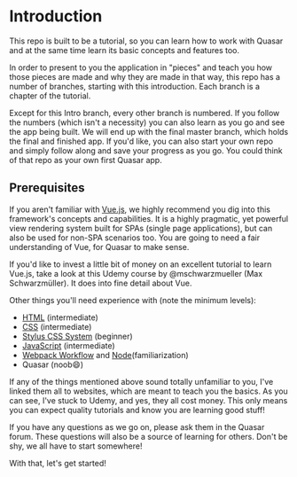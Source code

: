 # Introduction

This repo is built to be a tutorial, so you can learn how to work with Quasar and at the same time learn its basic concepts and features too.

In order to present to you the application in "pieces" and teach you how those pieces are made and why they are made in that way, this repo has a number of branches, starting with this introduction. Each branch is a chapter of the tutorial. 

Except for this Intro branch, every other branch is numbered. If you follow the numbers (which isn't a necessity) you can also learn as you go and see the app being built. We will end up with the final master branch, which holds the final and finished app. If you'd like, you can also start your own repo and simply follow along and save your progress as you go. You could think of that repo as your own first Quasar app.

## Prerequisites

If you aren't familiar with [Vue.js](https://vuejs.org/), we highly recommend you dig into this framework's concepts and capabilities. It is a highly pragmatic, yet powerful view rendering system built for SPAs (single page applications), but can also be used for non-SPA scenarios too. You are going to need a fair understanding of Vue, for Quasar to make sense. 

If you'd like to invest a little bit of money on an excellent tutorial to learn Vue.js, take a look at this Udemy course by @mschwarzmueller (Max Schwarzmüller). It does into fine detail about Vue.

Other things you'll need experience with (note the minimum levels):

- [HTML](https://www.udemy.com/design-and-develop-a-killer-website-with-html5-and-css3/) (intermediate)
- [CSS](https://www.udemy.com/design-and-develop-a-killer-website-with-html5-and-css3/) (intermediate)
- [Stylus CSS System](http://stylus-lang.com/try.html) (beginner)
- [JavaScript](https://www.udemy.com/the-complete-javascript-course/) (intermediate)
- [Webpack Workflow](https://www.udemy.com/webpack-2-the-complete-developers-guide/) and [Node](https://www.udemy.com/understand-nodejs/)(familiarization)
- Quasar (noob:smile:)

If any of the things mentioned above sound totally unfamiliar to you, I've linked them all to websites, which are meant to teach you the basics. As you can see, I've stuck to Udemy, and yes, they all cost money. This only means you can expect quality tutorials and know you are learning good stuff!

If you have any questions as we go on, please ask them in the Quasar forum. These questions will also be a source of learning for others. Don't be shy, we all have to start somewhere!

With that, let's get started!

 



 